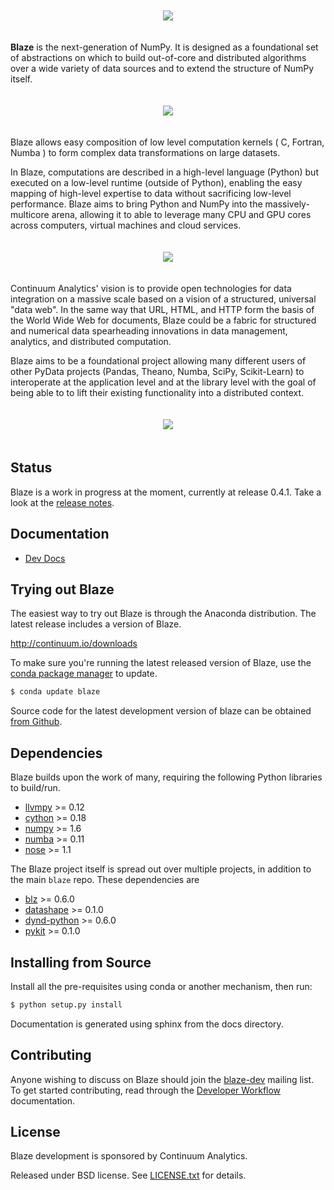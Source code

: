 <p align="center" style="padding: 20px">
<img src="https://raw.github.com/ContinuumIO/blaze/master/docs/source/svg/blaze_med.png">
</p>

**Blaze** is the next-generation of NumPy. It is designed as a
foundational set of abstractions on which to build out-of-core and
distributed algorithms over a wide variety of data sources and to extend
the structure of NumPy itself.

<p align="center" style="padding: 20px">
<img src="https://raw.github.com/ContinuumIO/blaze/master/docs/source/svg/numpy_plus.png">
</p>

Blaze allows easy composition of low level computation kernels
( C, Fortran, Numba ) to form complex data transformations on large
datasets.

In Blaze, computations are described in a high-level language
(Python) but executed on a low-level runtime (outside of Python),
enabling the easy mapping of high-level expertise to data without sacrificing
low-level performance. Blaze aims to bring Python and NumPy into the
massively-multicore arena, allowing it to able to leverage many CPU and
GPU cores across computers, virtual machines and cloud services.

<p align="center" style="padding: 20px">
<img src="https://raw.github.com/ContinuumIO/blaze/master/docs/source/svg/codepush.png">
</p>

Continuum Analytics' vision is to provide open technologies for data
integration on a massive scale based on a vision of a structured,
universal "data web". In the same way that URL, HTML, and HTTP form
the basis of the World Wide Web for documents, Blaze could
be a fabric for structured and numerical data spearheading
innovations in data management, analytics, and distributed computation.

Blaze aims to be a foundational project allowing many different users of
other PyData projects (Pandas, Theano, Numba, SciPy, Scikit-Learn)
to interoperate at the application level and at the library level with
the goal of being able to to lift their existing functionality into a
distributed context.

<p align="center" style="padding: 20px">
<img src="https://raw.github.com/ContinuumIO/blaze/master/docs/source/svg/sources.png">
</p>

Status
------

Blaze is a work in progress at the moment, currently at release 0.4.1.
Take a look at the [release notes](docs/source/releases.rst).

Documentation
-------------

* [Dev Docs](http://blaze.pydata.org/docs/)

Trying out Blaze
----------------

The easiest way to try out Blaze is through the Anaconda
distribution. The latest release includes a version of Blaze.

http://continuum.io/downloads

To make sure you're running the latest released version
of Blaze, use the
[conda package manager](http://docs.continuum.io/conda/index.html)
to update.

```bash
$ conda update blaze
```

Source code for the latest development version of blaze can
be obtained [from Github](https://github.com/ContinuumIO/blaze).

Dependencies
------------

Blaze builds upon the work of many, requiring the following
Python libraries to build/run.

  * [llvmpy][llvmpy] >= 0.12
  * [cython][cython] >= 0.18
  * [numpy][numpy] >= 1.6
  * [numba][numba] >= 0.11
  * [nose][nose] >= 1.1

[llvmpy]: http://www.llvmpy.org/
[cython]: http://cython.org/
[numpy]: http://www.numpy.org/
[numba]: http://numba.pydata.org/
[nose]: https://nose.readthedocs.org/en/latest/

The Blaze project itself is spread out over multiple projects,
in addition to the main `blaze` repo. These dependencies
are

  * [blz][blz] >= 0.6.0
  * [datashape][datashape] >= 0.1.0
  * [dynd-python][dynd-python] >= 0.6.0
  * [pykit][pykit] >= 0.1.0

[blz]: https://github.com/ContinuumIO/blz
[datashape]: https://github.com/ContinuumIO/datashape
[dynd-python]: https://github.com/ContinuumIO/dynd-python
[pykit]: https://github.com/pykit/pykit

Installing from Source
----------------------

Install all the pre-requisites using conda or another mechanism,
then run:

```bash
$ python setup.py install
```

Documentation is generated using sphinx from the docs directory.

Contributing
------------

Anyone wishing to discuss on Blaze should join the
[blaze-dev](https://groups.google.com/a/continuum.io/forum/#!forum/blaze-dev)
mailing list. To get started contributing, read through the
[Developer Workflow](docs/source/dev_workflow.rst) documentation.

License
-------

Blaze development is sponsored by Continuum Analytics.

Released under BSD license. See [LICENSE.txt](LICENSE.txt) for details.
